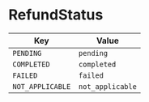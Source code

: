 # RefundStatus

| Key | Value |
|-----|--------|
| `PENDING` | `pending` |
| `COMPLETED` | `completed` |
| `FAILED` | `failed` |
| `NOT_APPLICABLE` | `not_applicable` |
